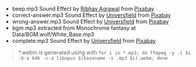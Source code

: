 - beep.mp3 Sound Effect by <a href="https://pixabay.com/users/ribhavagrawal-39286533/?utm_source=link-attribution&utm_medium=referral&utm_campaign=music&utm_content=230573">Ribhav Agrawal</a> from <a href="https://pixabay.com/sound-effects//?utm_source=link-attribution&utm_medium=referral&utm_campaign=music&utm_content=230573">Pixabay</a>
- correct-answer.mp3 Sound Effect by <a href="https://pixabay.com/users/universfield-28281460/?utm_source=link-attribution&utm_medium=referral&utm_campaign=music&utm_content=143039">Universfield</a> from <a href="https://pixabay.com/sound-effects//?utm_source=link-attribution&utm_medium=referral&utm_campaign=music&utm_content=143039">Pixabay</a>
- wrong-answer.mp3 Sound Effect by <a href="https://pixabay.com/users/universfield-28281460/?utm_source=link-attribution&utm_medium=referral&utm_campaign=music&utm_content=126515">Universfield</a> from <a href="https://pixabay.com//?utm_source=link-attribution&utm_medium=referral&utm_campaign=music&utm_content=126515">Pixabay</a>
- bgm.mp3 extracted from Monochrome fantasy at Data/BGM.wolf/White_Base.mp3
- complete.mp3 Sound Effect by <a href="https://pixabay.com/users/universfield-28281460/?utm_source=link-attribution&utm_medium=referral&utm_campaign=music&utm_content=152480">Universfield</a> from <a href="https://pixabay.com//?utm_source=link-attribution&utm_medium=referral&utm_campaign=music&utm_content=152480">Pixabay</a>

> \*.webm is generated using with `for i in *.mp3; do ffmpeg -y -i $i -b:a 64k -c:a libopus $(basename -s .mp3 $i).webm; done`
